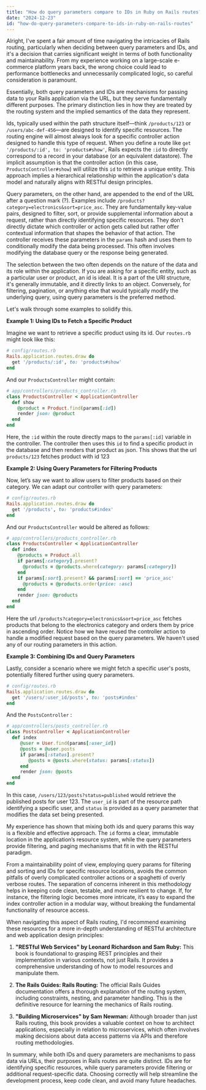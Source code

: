```yaml
---
title: "How do query parameters compare to IDs in Ruby on Rails routes?"
date: "2024-12-23"
id: "how-do-query-parameters-compare-to-ids-in-ruby-on-rails-routes"
---
```


Alright,  I've spent a fair amount of time navigating the intricacies of Rails routing, particularly when deciding between query parameters and IDs, and it's a decision that carries significant weight in terms of both functionality and maintainability. From my experience working on a large-scale e-commerce platform years back, the wrong choice could lead to performance bottlenecks and unnecessarily complicated logic, so careful consideration is paramount.

Essentially, both query parameters and IDs are mechanisms for passing data to your Rails application via the URL, but they serve fundamentally different purposes. The primary distinction lies in how they are treated by the routing system and the implied semantics of the data they represent.

Ids, typically used within the path structure itself—think `/products/123` or `/users/abc-def-456`—are designed to identify specific resources. The routing engine will almost always look for a specific controller action designed to handle this type of request. When you define a route like `get '/products/:id', to: 'products#show'`, Rails expects the `:id` to directly correspond to a record in your database (or an equivalent datastore). The implicit assumption is that the controller action (in this case, `ProductsController#show`) will utilize this `id` to retrieve a unique entity. This approach implies a hierarchical relationship within the application's data model and naturally aligns with RESTful design principles.

Query parameters, on the other hand, are appended to the end of the URL after a question mark (?). Examples include `/products?category=electronics&sort=price_asc`. They are fundamentally key-value pairs, designed to filter, sort, or provide supplemental information about a request, rather than directly identifying specific resources. They don't directly dictate which controller or action gets called but rather offer contextual information that shapes the behavior of that action. The controller receives these parameters in the `params` hash and uses them to conditionally modify the data being processed. This often involves modifying the database query or the response being generated.

The selection between the two often depends on the nature of the data and its role within the application. If you are asking for a specific entity, such as a particular user or product, an id is ideal. It is a part of the URI structure, it's generally immutable, and it directly links to an object. Conversely, for filtering, pagination, or anything else that would typically modify the underlying query, using query parameters is the preferred method.

Let's walk through some examples to solidify this.

**Example 1: Using IDs to Fetch a Specific Product**

Imagine we want to retrieve a specific product using its id. Our `routes.rb` might look like this:

```ruby
# config/routes.rb
Rails.application.routes.draw do
  get '/products/:id', to: 'products#show'
end
```

And our `ProductsController` might contain:

```ruby
# app/controllers/products_controller.rb
class ProductsController < ApplicationController
  def show
    @product = Product.find(params[:id])
    render json: @product
  end
end
```

Here, the `:id` within the route directly maps to the `params[:id]` variable in the controller. The controller then uses this `id` to find a specific product in the database and then renders that product as json. This shows that the url `products/123` fetches product with id 123

**Example 2: Using Query Parameters for Filtering Products**

Now, let’s say we want to allow users to filter products based on their category. We can adapt our controller with query parameters:

```ruby
# config/routes.rb
Rails.application.routes.draw do
  get '/products', to: 'products#index'
end
```

And our `ProductsController` would be altered as follows:

```ruby
# app/controllers/products_controller.rb
class ProductsController < ApplicationController
  def index
    @products = Product.all
    if params[:category].present?
      @products = @products.where(category: params[:category])
    end
    if params[:sort].present? && params[:sort] == 'price_asc'
      @products = @products.order(price: :asc)
    end
    render json: @products
  end
end
```

Here the url `/products?category=electronics&sort=price_asc` fetches products that belong to the electronics category and orders them by price in ascending order. Notice how we have reused the controller action to handle a modified request based on the query parameters. We haven't used any of our routing parameters in this action.

**Example 3: Combining IDs and Query Parameters**

Lastly, consider a scenario where we might fetch a specific user's posts, potentially filtered further using query parameters.

```ruby
# config/routes.rb
Rails.application.routes.draw do
  get '/users/:user_id/posts', to: 'posts#index'
end
```

And the `PostsController` :

```ruby
# app/controllers/posts_controller.rb
class PostsController < ApplicationController
  def index
     @user = User.find(params[:user_id])
     @posts = @user.posts
     if params[:status].present?
        @posts = @posts.where(status: params[:status])
     end
     render json: @posts
  end
end
```

In this case, `/users/123/posts?status=published` would retrieve the published posts for user 123. The `user_id` is part of the resource path identifying a specific user, and `status` is provided as a query parameter that modifies the data set being presented.

My experience has shown that mixing both ids and query params this way is a flexible and effective approach. The `id` forms a clear, immutable location in the application’s resource system, while the query parameters provide filtering, and paging mechanisms that fit in with the RESTful paradigm.

From a maintainability point of view, employing query params for filtering and sorting and IDs for specific resource locations, avoids the common pitfalls of overly complicated controller actions or a spaghetti of overly verbose routes. The separation of concerns inherent in this methodology helps in keeping code clean, testable, and more resilient to change. If, for instance, the filtering logic becomes more intricate, it’s easy to expand the index controller action in a modular way, without breaking the fundamental functionality of resource access.

When navigating this aspect of Rails routing, I'd recommend examining these resources for a more in-depth understanding of RESTful architecture and web application design principles:

1.  **"RESTful Web Services" by Leonard Richardson and Sam Ruby:** This book is foundational to grasping REST principles and their implementation in various contexts, not just Rails. It provides a comprehensive understanding of how to model resources and manipulate them.

2.  **The Rails Guides: Rails Routing:** The official Rails Guides documentation offers a thorough explanation of the routing system, including constraints, nesting, and parameter handling. This is the definitive resource for learning the mechanics of Rails routing.

3. **"Building Microservices" by Sam Newman:** Although broader than just Rails routing, this book provides a valuable context on how to architect applications, especially in relation to microservices, which often involves making decisions about data access patterns via APIs and therefore routing methodologies.

In summary, while both IDs and query parameters are mechanisms to pass data via URLs, their purposes in Rails routes are quite distinct. IDs are for identifying specific resources, while query parameters provide filtering or additional request-specific data. Choosing correctly will help streamline the development process, keep code clean, and avoid many future headaches.
